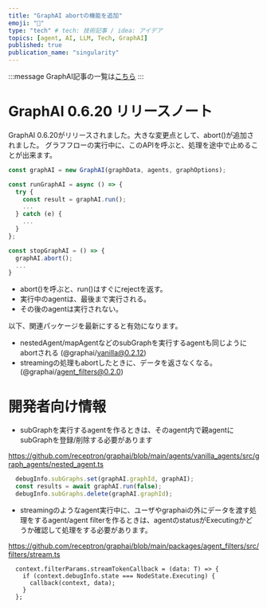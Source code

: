 ```yaml
---
title: "GraphAI abortの機能を追加"
emoji: "🤖"
type: "tech" # tech: 技術記事 / idea: アイデア
topics: [agent, AI, LLM, Tech, GraphAI]
published: true
publication_name: "singularity"
---
```


:::message
GraphAI記事の一覧は[こちら](https://zenn.dev/singularity/articles/graphai-index)
:::

# GraphAI 0.6.20 リリースノート

GraphAI 0.6.20がリリースされました。大きな変更点として、abort()が追加されました。
グラフフローの実行中に、このAPIを呼ぶと、処理を途中で止めることが出来ます。

```TypeScript
const graphAI = new GraphAI(graphData, agents, graphOptions);

const runGraphAI = async () => {
  try {
    const result = graphAI.run();
    ...
  } catch (e) {
    ...
  }
};

const stopGraphAI = () => {
  graphAI.abort();
  ...
}
```

- abort()を呼ぶと、run()はすぐにrejectを返す。
- 実行中のagentは、最後まで実行される。
- その後のagentは実行されない。

以下、関連パッケージを最新にすると有効になります。
- nestedAgent/mapAgentなどのsubGraphを実行するagentも同じようにabortされる (@graphai/vanilla@0.2.12)
- streamingの処理もabortしたときに、データを返さなくなる。 (@graphai/agent_filters@0.2.0)


# 開発者向け情報

- subGraphを実行するagentを作るときは、そのagent内で親agentにsubGraphを登録/削除する必要があります

https://github.com/receptron/graphai/blob/main/agents/vanilla_agents/src/graph_agents/nested_agent.ts

```TypeScript
  debugInfo.subGraphs.set(graphAI.graphId, graphAI);
  const results = await graphAI.run(false);
  debugInfo.subGraphs.delete(graphAI.graphId);

```

- streamingのようなagent実行中に、ユーザやgraphaiの外にデータを渡す処理をするagent/agent filterを作るときは、agentのstatusがExecutingかどうか確認して処理をする必要があります。

https://github.com/receptron/graphai/blob/main/packages/agent_filters/src/filters/stream.ts

```
  context.filterParams.streamTokenCallback = (data: T) => {
    if (context.debugInfo.state === NodeState.Executing) {
      callback(context, data);
    }
  };
```